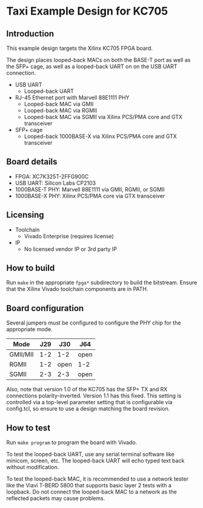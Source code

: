 # Taxi Example Design for KC705

## Introduction

This example design targets the Xilinx KC705 FPGA board.

The design places looped-back MACs on both the BASE-T port as well as the SFP+ cage, as well as a looped-back UART on on the USB UART connection.

*  USB UART
    *  Looped-back UART
*  RJ-45 Ethernet port with Marvell 88E1111 PHY
    *  Looped-back MAC via GMII
    *  Looped-back MAC via RGMII
    *  Looped-back MAC via SGMII via Xilinx PCS/PMA core and GTX transceiver
*  SFP+ cage
    *  Looped-back 1000BASE-X via Xilinx PCS/PMA core and GTX transceiver

## Board details

*  FPGA: XC7K325T-2FFG900C
*  USB UART: Silicon Labs CP2103
*  1000BASE-T PHY: Marvell 88E1111 via GMII, RGMII, or SGMII
*  1000BASE-X PHY: Xilinx PCS/PMA core via GTX transceiver

## Licensing

*  Toolchain
    *  Vivado Enterprise (requires license)
*  IP
    *  No licensed vendor IP or 3rd party IP

## How to build

Run `make` in the appropriate `fpga*` subdirectory to build the bitstream.  Ensure that the Xilinx Vivado toolchain components are in PATH.

## Board configuration

Several jumpers must be configured to configure the PHY chip for the appropriate mode.

| Mode     | J29  | J30  | J64  |
| -------- | ---- | ---- | ---- |
| GMII/MII | 1-2  | 1-2  | open |
| RGMII    | 1-2  | open | 1-2  |
| SGMII    | 2-3  | 2-3  | open |

Also, note that version 1.0 of the KC705 has the SFP+ TX and RX connections polarity-inverted.  Version 1.1 has this fixed.  This setting is controlled via a top-level parameter setting that is configurable via config.tcl, so ensure to use a design matching the board revision.

## How to test

Run `make program` to program the board with Vivado.

To test the looped-back UART, use any serial terminal software like minicom, screen, etc.  The looped-back UART will echo typed text back without modification.

To test the looped-back MAC, it is recommended to use a network tester like the Viavi T-BERD 5800 that supports basic layer 2 tests with a loopback.  Do not connect the looped-back MAC to a network as the reflected packets may cause problems.
